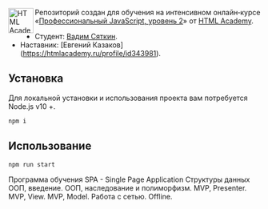 <a href="https://htmlacademy.ru/intensive/ecmascript"><img align="left" width="50" height="50" title="HTML Academy" src="https://up.htmlacademy.ru/static/img/intensive/ecmascript/logo-for-github.svg"></a>

Репозиторий создан для обучения на интенсивном онлайн‑курсе «[Профессиональный JavaScript, уровень 2](https://htmlacademy.ru/intensive/ecmascript)» от [HTML Academy](https://htmlacademy.ru).

* Студент: [Вадим Сяткин](https://up.htmlacademy.ru/ecmascript/11/user/1093679).
* Наставник: [Евгений Казаков] (https://htmlacademy.ru/profile/id343981).

## Установка 

Для локальной установки и использования проекта вам потребуется Node.js v10 +.

```sh
npm i
```

## Использование

```sh
npm run start
```

Программа обучения
SPA - Single Page Application
Структуры данных
ООП, введение.
ООП, наследование и полиморфизм.
MVP, Presenter.
MVP, View.
MVP, Model.
Работа с сетью.
Offline.
